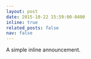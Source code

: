 ```yaml
---
layout: post
date: 2015-10-22 15:59:00-0400
inline: true
related_posts: false
nav: false
---
```


A simple inline announcement.
